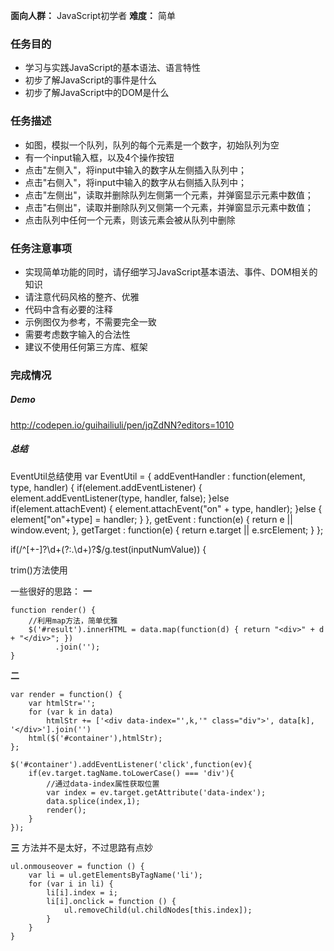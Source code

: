 **面向人群：**
JavaScript初学者
**难度：**
简单

### 任务目的

 - 学习与实践JavaScript的基本语法、语言特性
 - 初步了解JavaScript的事件是什么
 - 初步了解JavaScript中的DOM是什么

### 任务描述

 - 如图，模拟一个队列，队列的每个元素是一个数字，初始队列为空
 - 有一个input输入框，以及4个操作按钮
 - 点击"左侧入"，将input中输入的数字从左侧插入队列中；
 - 点击"右侧入"，将input中输入的数字从右侧插入队列中；
 - 点击"左侧出"，读取并删除队列左侧第一个元素，并弹窗显示元素中数值；
 - 点击"右侧出"，读取并删除队列又侧第一个元素，并弹窗显示元素中数值；
 - 点击队列中任何一个元素，则该元素会被从队列中删除

### 任务注意事项

 - 实现简单功能的同时，请仔细学习JavaScript基本语法、事件、DOM相关的知识
 - 请注意代码风格的整齐、优雅
 - 代码中含有必要的注释
 - 示例图仅为参考，不需要完全一致
 - 需要考虑数字输入的合法性
 - 建议不使用任何第三方库、框架

### 完成情况

##### Demo 

http://codepen.io/guihailiuli/pen/jqZdNN?editors=1010

##### 总结

EventUtil总结使用
var EventUtil = {
    addEventHandler : function(element, type, handler) {
        if(element.addEventListener) {
            element.addEventListener(type, handler, false);
        }else if(element.attachEvent) {
            element.attachEvent("on" + type, handler);
        }else {
            element["on"+type] = handler;
        }
    },
    getEvent : function(e) {
        return e || window.event;
    },
    getTarget : function(e) {
        return e.target || e.srcElement;
    }
};


 if(/^[+-]?\d+(?:\.\d+)?$/g.test(inputNumValue)) {


trim()方法使用

一些很好的思路：
**一**
```
function render() {
    //利用map方法，简单优雅
    $('#result').innerHTML = data.map(function(d) { return "<div>" + d + "</div>"; })
          .join('');
}
```
**二**
```
var render = function() {
    var htmlStr='';
    for (var k in data)
        htmlStr += ['<div data-index="',k,'" class="div">', data[k], '</div>'].join('')
    html($('#container'),htmlStr);
};

$('#container').addEventListener('click',function(ev){
    if(ev.target.tagName.toLowerCase() === 'div'){
        //通过data-index属性获取位置
        var index = ev.target.getAttribute('data-index');
        data.splice(index,1);
        render();
    }
});

```

**三**
方法并不是太好，不过思路有点妙
```
ul.onmouseover = function () {
    var li = ul.getElementsByTagName('li');
    for (var i in li) {
        li[i].index = i;
        li[i].onclick = function () {
            ul.removeChild(ul.childNodes[this.index]);
        }
    }
}

```



